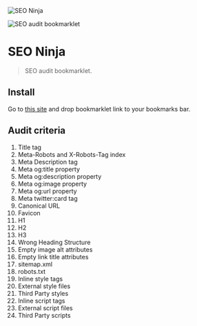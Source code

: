 ![SEO Ninja](https://dummyimage.com/1000x300/255A62/ffffff&text=SEO+Ninja)

![SEO audit bookmarklet](https://dummyimage.com/1000x100/255A62/ffffff&text=SEO+audit+bookmarklet)


SEO Ninja
=========

> SEO audit bookmarklet.


Install
-------

Go to [this site](https://updates.tyclipso.net/bookmarklets/seo-ninja/) and drop bookmarklet link to your bookmarks bar.


Audit criteria
--------------

<ol>
	<li>Title tag</li>
	<li>Meta-Robots and X-Robots-Tag index</li>
	<li>Meta Description tag</li>
	<li>Meta og:title property</li>
	<li>Meta og:description property</li>
	<li>Meta og:image property</li>
	<li>Meta og:url property</li>
	<li>Meta twitter:card tag</li>
	<li>Canonical URL</li>
	<li>Favicon</li>
	<li>H1</li>
	<li>H2</li>
	<li>H3</li>
	<li>Wrong Heading Structure</li>
	<li>Empty image alt attributes</li>
	<li>Empty link title attributes</li>
	<li>sitemap.xml</li>
	<li>robots.txt</li>
	<li>Inline style tags</li>
	<li>External style files</li>
	<li>Third Party styles</li>
	<li>Inline script tags</li>
	<li>External script files</li>
	<li>Third Party scripts</li>
</ol>
